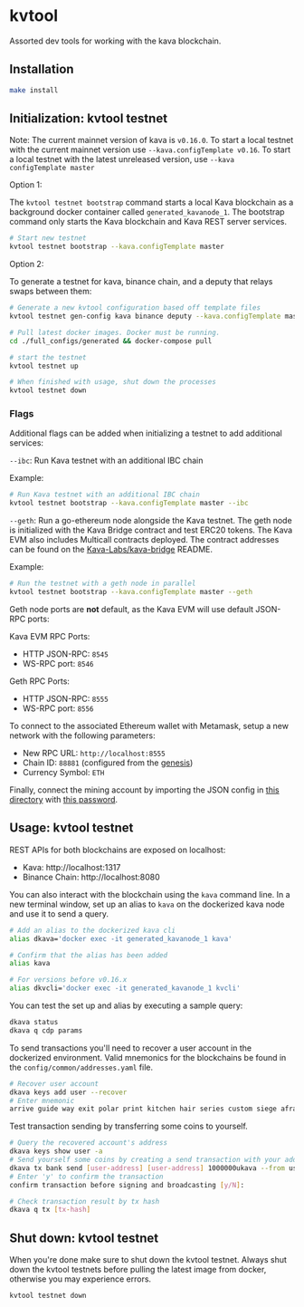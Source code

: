 # kvtool

Assorted dev tools for working with the kava blockchain.

## Installation

```bash
make install
```

## Initialization: kvtool testnet

Note: The current mainnet version of kava is `v0.16.0`. To start a local testnet
with the current mainnet version use `--kava.configTemplate v0.16`. To start a
local testnet with the latest unreleased version, use
`--kava configTemplate master`

Option 1:

The `kvtool testnet bootstrap` command starts a local Kava blockchain as a
background docker container called `generated_kavanode_1`. The bootstrap command
only starts the Kava blockchain and Kava REST server services.

```bash
# Start new testnet
kvtool testnet bootstrap --kava.configTemplate master
```

Option 2:

To generate a testnet for kava, binance chain, and a deputy that relays swaps between them:

```bash
# Generate a new kvtool configuration based off template files
kvtool testnet gen-config kava binance deputy --kava.configTemplate master

# Pull latest docker images. Docker must be running.
cd ./full_configs/generated && docker-compose pull

# start the testnet
kvtool testnet up

# When finished with usage, shut down the processes
kvtool testnet down
```

### Flags

Additional flags can be added when initializing a testnet to add additional
services:

`--ibc`: Run Kava testnet with an additional IBC chain

Example:

```bash
# Run Kava testnet with an additional IBC chain
kvtool testnet bootstrap --kava.configTemplate master --ibc
```

`--geth`: Run a go-ethereum node alongside the Kava testnet. The geth node is
initialized with the Kava Bridge contract and test ERC20 tokens. The Kava EVM
also includes Multicall contracts deployed. The contract addresses can be found
on the [Kava-Labs/kava-bridge](https://github.com/Kava-Labs/kava-bridge#development)
README.

Example:

```bash
# Run the testnet with a geth node in parallel
kvtool testnet bootstrap --kava.configTemplate master --geth
```

Geth node ports are **not** default, as the Kava EVM will use default JSON-RPC
ports:

Kava EVM RPC Ports:

* HTTP JSON-RPC: `8545`
* WS-RPC port: `8546`

Geth RPC Ports:

* HTTP JSON-RPC: `8555`
* WS-RPC port: `8556`

To connect to the associated Ethereum wallet with Metamask, setup a new network with the following parameters:
* New RPC URL: `http://localhost:8555`
* Chain ID: `88881` (configured from the [genesis](config/templates/geth/initstate/genesis.json#L3))
* Currency Symbol: `ETH`

Finally, connect the mining account by importing the JSON config in [this directory](config/templates/geth/initstate/.geth/keystore)
with [this password](config/templates/geth/initstate/eth-password).

## Usage: kvtool testnet

REST APIs for both blockchains are exposed on localhost:

- Kava: http://localhost:1317
- Binance Chain: http://localhost:8080

You can also interact with the blockchain using the `kava` command line. In a
new terminal window, set up an alias to `kava` on the dockerized kava node and
use it to send a query.

```bash
# Add an alias to the dockerized kava cli
alias dkava='docker exec -it generated_kavanode_1 kava'

# Confirm that the alias has been added
alias kava

# For versions before v0.16.x
alias dkvcli='docker exec -it generated_kavanode_1 kvcli'
```

You can test the set up and alias by executing a sample query:

```bash
dkava status
dkava q cdp params
```

To send transactions you'll need to recover a user account in the dockerized environment. Valid mnemonics for the blockchains be found in the `config/common/addresses.yaml` file.

```bash
# Recover user account
dkava keys add user --recover
# Enter mnemonic
arrive guide way exit polar print kitchen hair series custom siege afraid shrug crew fashion mind script divorce pattern trust project regular robust safe
```

Test transaction sending by transferring some coins to yourself.

```bash
# Query the recovered account's address
dkava keys show user -a
# Send yourself some coins by creating a send transaction with your address as both sender and receiver
dkava tx bank send [user-address] [user-address] 1000000ukava --from user
# Enter 'y' to confirm the transaction
confirm transaction before signing and broadcasting [y/N]:

# Check transaction result by tx hash
dkava q tx [tx-hash]
```

## Shut down: kvtool testnet

When you're done make sure to shut down the kvtool testnet. Always shut down the kvtool testnets before pulling the latest image from docker, otherwise you may experience errors.

```bash
kvtool testnet down
```
